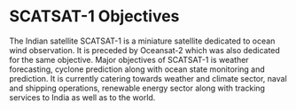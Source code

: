 # SCATSAT-1 Objectives
The Indian satellite SCATSAT-1 is a miniature satellite dedicated to ocean wind observation. It is preceded by Oceansat-2 which was also dedicated for the same objective. Major objectives of SCATSAT-1 is weather forecasting, cyclone prediction along with ocean state monitoring and prediction. It is currently catering towards weather and climate sector, naval and shipping operations, renewable energy sector along with tracking services to India as well as to the world.